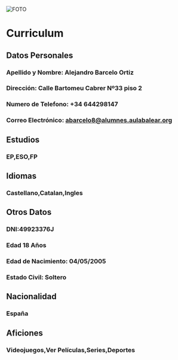 ![FOTO](https://pbs.twimg.com/profile_images/877218750/curriculum.jpg)

# Curriculum

 ## Datos Personales

 ### Apellido y Nombre: Alejandro Barcelo Ortiz

 ### Dirección: Calle Bartomeu Cabrer Nº33 piso 2

 ### Numero de Telefono: +34 644298147

 ### Correo Electrónico: abarcelo8@alumnes.aulabalear.org

## Estudios

### EP,ESO,FP

## Idiomas

 ### Castellano,Catalan,Ingles

## Otros Datos

 ### DNI:49923376J

 ### Edad 18 Años

 ### Edad de Nacimiento: 04/05/2005
### Estado Civil: Soltero

## Nacionalidad

 ### España

## Aficiones

 ### Videojuegos,Ver Películas,Series,Deportes
